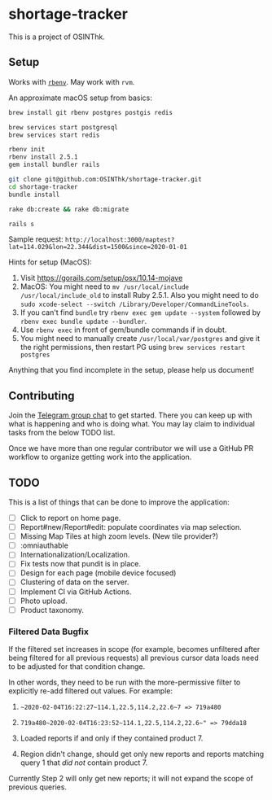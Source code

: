 # shortage-tracker

This is a project of OSINThk.

## Setup

Works with [`rbenv`](https://github.com/rbenv/rbenv#homebrew-on-macos). May work with `rvm`.

An approximate macOS setup from basics:

```sh
brew install git rbenv postgres postgis redis

brew services start postgresql
brew services start redis

rbenv init
rbenv install 2.5.1
gem install bundler rails

git clone git@github.com:OSINThk/shortage-tracker.git
cd shortage-tracker
bundle install

rake db:create && rake db:migrate

rails s
```

Sample request: `http://localhost:3000/maptest?lat=114.029&lon=22.344&dist=1500&since=2020-01-01`

Hints for setup (MacOS):
1. Visit https://gorails.com/setup/osx/10.14-mojave
2. MacOS: You might need to `mv /usr/local/include /usr/local/include_old` to install Ruby 2.5.1.  Also you might need to do `sudo xcode-select --switch /Library/Developer/CommandLineTools`.
3. If you can't find `bundle` try `rbenv exec gem update --system` followed by `rbenv exec bundle update --bundler`.
4. Use `rbenv exec` in front of gem/bundle commands if in doubt.
5. You might need to manually create `/usr/local/var/postgres` and give it the right permissions, then restart PG using `brew services restart postgres`

Anything that you find incomplete in the setup, please help us document!

## Contributing

Join the [Telegram group chat](https://t.me/joinchat/Aig7CRa2KapdIcMJX21--A) to get started. There you can keep up with what is happening and who is doing what. You may lay claim to individual tasks from the below TODO list.

Once we have more than one regular contributor we will use a GitHub PR workflow to organize getting work into the application.

## TODO

This is a list of things that can be done to improve the application:

- [ ] Click to report on home page.
- [ ] Report#new/Report#edit: populate coordinates via map selection.
- [ ] Missing Map Tiles at high zoom levels. (New tile provider?)
- [ ] :omniauthable
- [ ] Internationalization/Localization.
- [ ] Fix tests now that pundit is in place.
- [ ] Design for each page (mobile device focused)
- [ ] Clustering of data on the server.
- [ ] Implement CI via GitHub Actions.
- [ ] Photo upload.
- [ ] Product taxonomy.

### Filtered Data Bugfix

If the filtered set increases in scope (for example, becomes unfiltered after being filtered for all previous requests) all previous cursor data loads need to be adjusted for that condition change.

In other words, they need to be run with the more-permissive filter to explicitly re-add filtered out values. For example:

1. `~2020-02-04T16:22:27~114.1,22.5,114.2,22.6~7 => 719a480`
2. `719a480~2020-02-04T16:23:52~114.1,22.5,114.2,22.6~" => 79dda18`

1. Loaded reports if and only if they contained product 7.
2. Region didn't change, should get only new reports and reports matching query 1 that *did not* contain product 7.

Currently Step 2 will only get new reports; it will not expand the scope of previous queries.
